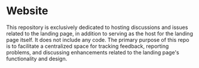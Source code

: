 # Website

This repository is exclusively dedicated to hosting discussions and issues related to the landing page, in addition to serving as the host for the landing page itself. It does not include any code. The primary purpose of this repo is to facilitate a centralized space for tracking feedback, reporting problems, and discussing enhancements related to the landing page's functionality and design.
